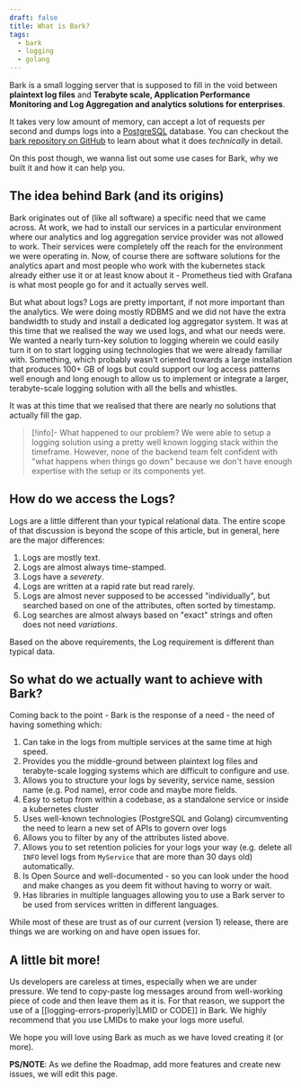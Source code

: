 ```yaml
---
draft: false
title: What is Bark?
tags:
  - bark
  - logging
  - golang
---
```

Bark is a small logging server that is supposed to fill in the void between **plaintext log files** and **Terabyte scale,  Application Performance Monitoring and Log Aggregation and analytics solutions for enterprises**. 

It takes very low amount of memory, can accept a lot of requests per second and dumps logs into a [PostgreSQL](http://postgresql.org) database. You can checkout the [bark repository on GitHub](https://github.com/techrail/bark) to learn about what it does _technically_ in detail. 

On this post though, we wanna list out some use cases for Bark, why we built it and how it can help you.

## The idea behind Bark (and its origins)
Bark originates out of (like all software) a specific need that we came across. At work, we had to install our services in a particular environment where our analytics and log aggregation service provider was not allowed to work. Their services were completely off the reach for the environment we were operating in. Now, of course there are software solutions for the analytics apart and most people who work with the kubernetes stack already either use it or at least know about it - Prometheus tied with Grafana is what most people go for and it actually serves well.

But what about logs? Logs are pretty important, if not more important than the analytics. We were doing mostly RDBMS and we did not have the extra bandwidth to study and install a dedicated log aggregator system. It was at this time that we realised the way we used logs, and what our needs were. We wanted a nearly turn-key solution to logging wherein we could easily turn it on to start logging using technologies that we were already familiar with. Something, which probably wasn't oriented towards a large installation that produces 100+ GB of logs but could support our log access patterns well enough and long enough to allow us to implement or integrate a larger, terabyte-scale logging solution with all the bells and whistles.

It was at this time that we realised that there are nearly no solutions that actually fill the gap.

> [!info]- What happened to our problem?
> We were able to setup a logging solution using a pretty well known logging stack within the timeframe. However, none of the backend team felt confident with "what happens when things go down" because we don't have enough expertise with the setup or its components yet.

## How do we access the Logs?
Logs are a little different than your typical relational data. The entire scope of that discussion is beyond the scope of this article, but in general, here are the major differences: 

1. Logs are mostly text.
2. Logs are almost always time-stamped.
3. Logs have a _severety_.
4. Logs are written at a rapid rate but read rarely.
5. Logs are almost never supposed to be accessed "individually", but searched based on one of the attributes, often sorted by timestamp.
6. Log searches are almost always based on "exact" strings and often does not need _variations_. 

Based on the above requirements, the Log requirement is different than typical data.

## So what do we actually want to achieve with Bark?
Coming back to the point - Bark is the response of a need - the need of having something which:

1. Can take in the logs from multiple services at the same time at high speed.
2. Provides you the middle-ground between plaintext log files and terabyte-scale logging systems which are difficult to configure and use.
3. Allows you to structure your logs by severity, service name, session name (e.g. Pod name), error code and maybe more fields.
4. Easy to setup from within a codebase, as a standalone service or inside a kubernetes cluster
5. Uses well-known technologies (PostgreSQL and Golang) circumventing the need to learn a new set of APIs to govern over logs
6. Allows you to filter by any of the attributes listed above.
7. Allows you to set retention policies for your logs your way (e.g. delete all `INFO` level logs from `MyService` that are more than 30 days old) automatically.
8. Is Open Source and well-documented - so you can look under the hood and make changes as you deem fit without having to worry or wait.
9. Has libraries in multiple languages allowing you to use a Bark server to be used from services written in different languages.

While most of these are trust as of our current (version 1) release, there are things we are working on and have open issues for. 

## A little bit more!
Us developers are careless at times, especially when we are under pressure. We tend to copy-paste log messages around from well-working piece of code and then leave them as it is. For that reason, we support the use of a [[logging-errors-properly|LMID or CODE]] in Bark. We highly recommend that you use LMIDs to make your logs more useful. 

We hope you will love using Bark as much as we have loved creating it (or more).

**PS/NOTE**: As we define the Roadmap, add more features and create new issues, we will edit this page.
